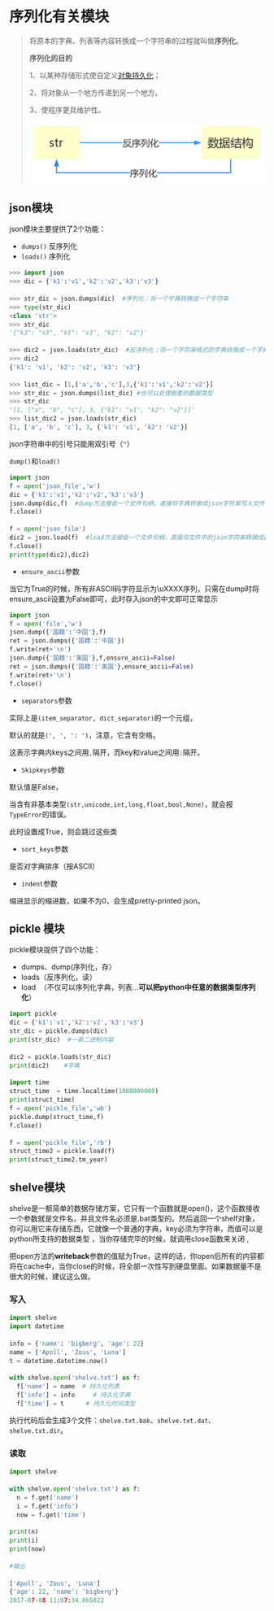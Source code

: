 # 序列化有关模块

> 将原本的字典、列表等内容转换成一个字符串的过程就叫做**序列化**。
>
> **序列化的目的**
>
> 1、以某种存储形式使自定义[对象持久化](https://baike.baidu.com/item/%E5%AF%B9%E8%B1%A1%E6%8C%81%E4%B9%85%E5%8C%96)；
>
> 2、将对象从一个地方传递到另一个地方。
>
> 3、使程序更具维护性。
>
> ![img](../.vuepress/public/img/json1.jpg)



## json模块

json模块主要提供了2个功能：

- `dumps()` 反序列化
- `loads()` 序列化

```python
>>> import json
>>> dic = {'k1':'v1','k2':'v2','k3':'v3'}

>>> str_dic = json.dumps(dic)  #序列化：将一个字典转换成一个字符串
>>> type(str_dic)
<class 'str'>
>>> str_dic
'{"k3": "v3", "k1": "v1", "k2": "v2"}'

>>> dic2 = json.loads(str_dic)  #反序列化：将一个字符串格式的字典转换成一个字典
>>> dic2
{'k1': 'v1', 'k2': 'v2', 'k3': 'v3'}

>>> list_dic = [1,['a','b','c'],3,{'k1':'v1','k2':'v2'}]
>>> str_dic = json.dumps(list_dic) #也可以处理嵌套的数据类型 
>>> str_dic
'[1, ["a", "b", "c"], 3, {"k1": "v1", "k2": "v2"}]'
>>> list_dic2 = json.loads(str_dic)
[1, ['a', 'b', 'c'], 3, {'k1': 'v1', 'k2': 'v2'}]
```
json字符串中的引号只能用双引号（`"`）

`dump()`和`load()`

```python
import json
f = open('json_file','w')
dic = {'k1':'v1','k2':'v2','k3':'v3'}
json.dump(dic,f)  #dump方法接收一个文件句柄，直接将字典转换成json字符串写入文件
f.close()

f = open('json_file')
dic2 = json.load(f)  #load方法接收一个文件句柄，直接将文件中的json字符串转换成数据结构返回
f.close()
print(type(dic2),dic2)
```

- `ensure_ascii`参数

当它为True的时候，所有非ASCII码字符显示为\uXXXX序列，只需在dump时将ensure_ascii设置为False即可，此时存入json的中文即可正常显示

```python
import json
f = open('file','w')
json.dump({'国籍':'中国'},f)
ret = json.dumps({'国籍':'中国'})
f.write(ret+'\n')
json.dump({'国籍':'美国'},f,ensure_ascii=False)
ret = json.dumps({'国籍':'美国'},ensure_ascii=False)
f.write(ret+'\n')
f.close()
```

- `separators`参数

实际上是`(item_separator, dict_separator)`的一个元组，

默认的就是`(', ', ': ')`，注意，它含有空格。

这表示字典内keys之间用`,`隔开，而key和value之间用`:`隔开。

- `Skipkeys`参数

默认值是False，

当含有非基本类型`(str,unicode,int,long,float,bool,None)`，就会报`TypeError`的错误。

此时设置成True，则会跳过这些类

- `sort_keys`参数

是否对字典排序（按ASCII）

- `indent`参数

缩进显示的缩进数，如果不为0，会生成pretty-printed json。



##  pickle 模块

pickle模块提供了四个功能：

- dumps、dump(序列化，存）
- loads（反序列化，读）
- load  （不仅可以序列化字典，列表...**可以把python中任意的数据类型序列化**） 

```python
import pickle
dic = {'k1':'v1','k2':'v2','k3':'v3'}
str_dic = pickle.dumps(dic)
print(str_dic)  #一串二进制内容

dic2 = pickle.loads(str_dic)
print(dic2)    #字典

import time
struct_time  = time.localtime(1000000000)
print(struct_time)
f = open('pickle_file','wb')
pickle.dump(struct_time,f)
f.close()

f = open('pickle_file','rb')
struct_time2 = pickle.load(f)
print(struct_time2.tm_year)
```



## shelve模块

shelve是一额简单的数据存储方案，它只有一个函数就是open()，这个函数接收一个参数就是文件名，并且文件名必须是.bat类型的。然后返回一个shelf对象，你可以用它来存储东西，它就像一个普通的字典，key必须为字符串，而值可以是python所支持的数据类型 ，当你存储完毕的时候，就调用close函数来关闭 ,

把open方法的**writeback**参数的值赋为True，这样的话，你open后所有的内容都将在cache中，当你close的时候，将全部一次性写到硬盘里面。如果数据量不是很大的时候，建议这么做。

### 写入

```python
import shelve
import datetime
 
info = {'name': 'bigberg', 'age': 22}
name = ['Apoll', 'Zous', 'Luna']
t = datetime.datetime.now()
 
with shelve.open('shelve.txt') as f:
  f['name'] = name  # 持久化列表
  f['info'] = info     # 持久化字典
  f['time'] = t      # 持久化时间类型
```

执行代码后会生成3个文件：`shelve.txt.bak`、`shelve.txt.dat`、`shelve.txt.dir`。 

### 读取

```python
import shelve
 
with shelve.open('shelve.txt') as f:
  n = f.get('name')
  i = f.get('info')
  now = f.get('time')
 
print(n)
print(i)
print(now)
 
#输出
 
['Apoll', 'Zous', 'Luna']
{'age': 22, 'name': 'bigberg'}
2017-07-08 11:07:34.865022
```

